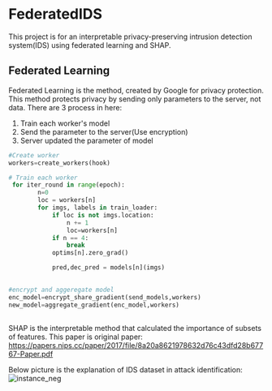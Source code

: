 # FederatedIDS

This project is for an interpretable privacy-preserving intrusion detection system(IDS) using federated learning and SHAP.

## Federated Learning
Federated Learning is the method, created by Google for privacy protection. This method protects privacy by sending only parameters to the server, not data.
There are 3 process in here:
1. Train each worker's model
2. Send the parameter to the server(Use encryption)
3. Server updated the parameter of model

```Python
#Create worker
workers=create_workers(hook)

# Train each worker
 for iter_round in range(epoch):
        n=0
        loc = workers[n]
        for imgs, labels in train_loader:
            if loc is not imgs.location:
                n += 1
                loc=workers[n]
            if n == 4:
                break
            optims[n].zero_grad()

            pred,dec_pred = models[n](imgs)
            

#encrypt and aggeregate model
enc_model=encrypt_share_gradient(send_models,workers)
new_model=aggregate_gradient(enc_model,workers)

```

##
SHAP is the interpretable method that calculated the importance of subsets of features.
This paper is original paper:
https://papers.nips.cc/paper/2017/file/8a20a8621978632d76c43dfd28b67767-Paper.pdf

Below picture is the explanation of IDS dataset in attack identification:
![instance_neg](https://user-images.githubusercontent.com/42733881/130741126-a25ac8d3-2e40-4ae2-b73b-281936d8f7a7.png)




